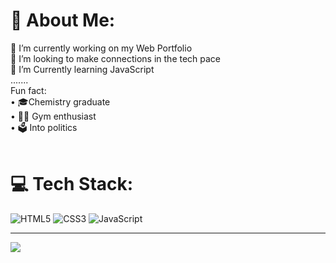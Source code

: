 # 💫 About Me:
🔨 I’m currently working on my Web Portfolio<br> 👬 I’m looking to make connections in the tech pace<br> 📖 I’m Currently learning JavaScript<br>....... <br>
 Fun fact:<br>•	🎓Chemistry graduate <br>•	🏋️‍♂️ Gym enthusiast <br>•	🗳️  Into politics  <br><br>
# 💻 Tech Stack:
![HTML5](https://img.shields.io/badge/html5-%23E34F26.svg?style=for-the-badge&logo=html5&logoColor=white) ![CSS3](https://img.shields.io/badge/css3-%231572B6.svg?style=for-the-badge&logo=css3&logoColor=white) ![JavaScript](https://img.shields.io/badge/javascript-%23323330.svg?style=for-the-badge&logo=javascript&logoColor=%23F7DF1E)

---
[![](https://visitcount.itsvg.in/api?id=Oszzy&icon=7&color=0)](https://visitcount.itsvg.in)


  
<!-- Proudly created with GPRM ( https://gprm.itsvg.in ) -->
